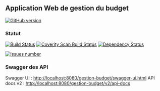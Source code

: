
## Application Web de gestion du budget
[![GitHub version](https://badge.fury.io/gh/vzwingma%2Fgestion-budget.svg)](https://badge.fury.io/gh/vzwingma%2Fgestion-budget)

### Statut

<a href='https://travis-ci.org/vzwingma/gestion-budget/branches'><img src='https://travis-ci.org/vzwingma/gestion-budget.svg' alt='Build Status' /></a>
<a href="https://scan.coverity.com/projects/vzwingma-gestion-budget"><img alt="Coverity Scan Build Status" src="https://img.shields.io/coverity/scan/7385.svg"/></a>
[![Dependency Status](https://www.versioneye.com/user/projects/5676cf19107997003e000a79/badge.svg?style=flat)](https://www.versioneye.com/user/projects/5676cf19107997003e000a79)

<a href='https://github.com/vzwingma/gestion-budget/issues'><img src='http://githubbadges.herokuapp.com/vzwingma/gestion-budget/issues?style=square' alt='Issues number' /></a>

### Swagger des API

Swagger UI  : <a href='http://localhost:8080/gestion-budget/swagger-ui.html'>http://localhost:8080/gestion-budget/swagger-ui.html</a>
API docs v2 : <a href='http://localhost:8080/gestion-budget/v2/api-docs'>http://localhost:8080/gestion-budget/v2/api-docs</a>
